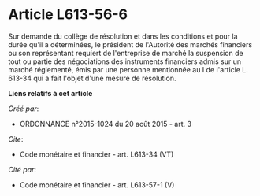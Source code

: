 # Article L613-56-6

Sur demande du collège de résolution et dans les conditions et pour la durée qu'il a déterminées, le président de l'Autorité
des marchés financiers ou son représentant requiert de l'entreprise de marché la suspension de tout ou partie des
négociations des instruments financiers admis sur un marché réglementé, émis par une personne mentionnée au I de l'article L.
613-34 qui a fait l'objet d'une mesure de résolution.

**Liens relatifs à cet article**

_Créé par_:

  - ORDONNANCE n°2015-1024 du 20 août 2015 - art. 3

_Cite_:

  - Code monétaire et financier - art. L613-34 (VT)

_Cité par_:

  - Code monétaire et financier - art. L613-57-1 (V)
